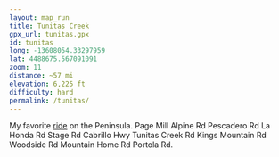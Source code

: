 ```yaml
---
layout: map_run
title: Tunitas Creek
gpx_url: tunitas.gpx
id: tunitas
long: -13608054.33297959
lat: 4488675.567091091
zoom: 11
distance: ~57 mi
elevation: 6,225 ft
difficulty: hard
permalink: /tunitas/
---
```

My favorite [ride](/cycling/) on the Peninsula. Page Mill Alpine Rd Pescadero Rd La Honda Rd Stage Rd Cabrillo Hwy Tunitas Creek Rd Kings Mountain Rd Woodside Rd Mountain Home Rd Portola Rd.